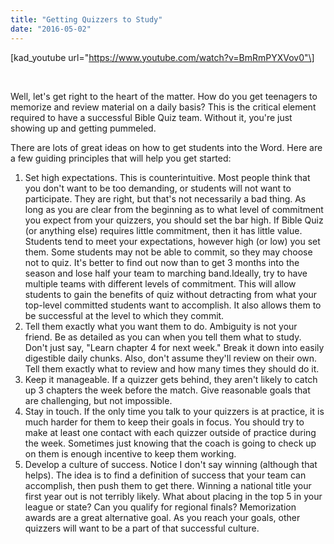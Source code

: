 ```yaml
---
title: "Getting Quizzers to Study"
date: "2016-05-02"
---
```


\[kad\_youtube url="https://www.youtube.com/watch?v=BmRmPYXVov0"\]

 

Well, let's get right to the heart of the matter. How do you get teenagers to memorize and review material on a daily basis? This is the critical element required to have a successful Bible Quiz team. Without it, you're just showing up and getting pummeled.

There are lots of great ideas on how to get students into the Word. Here are a few guiding principles that will help you get started:

1. Set high expectations. This is counterintuitive. Most people think that you don't want to be too demanding, or students will not want to participate. They are right, but that's not necessarily a bad thing. As long as you are clear from the beginning as to what level of commitment you expect from your quizzers, you should set the bar high. If Bible Quiz (or anything else) requires little commitment, then it has little value. Students tend to meet your expectations, however high (or low) you set them. Some students may not be able to commit, so they may choose not to quiz. It's better to find out now than to get 3 months into the season and lose half your team to marching band.Ideally, try to have multiple teams with different levels of commitment. This will allow students to gain the benefits of quiz without detracting from what your top-level committed students want to accomplish. It also allows them to be successful at the level to which they commit.
2. Tell them exactly what you want them to do. Ambiguity is not your friend. Be as detailed as you can when you tell them what to study. Don't just say, "Learn chapter 4 for next week." Break it down into easily digestible daily chunks. Also, don't assume they'll review on their own. Tell them exactly what to review and how many times they should do it.
3. Keep it manageable. If a quizzer gets behind, they aren't likely to catch up 3 chapters the week before the match. Give reasonable goals that are challenging, but not impossible.
4. Stay in touch. If the only time you talk to your quizzers is at practice, it is much harder for them to keep their goals in focus. You should try to make at least one contact with each quizzer outside of practice during the week. Sometimes just knowing that the coach is going to check up on them is enough incentive to keep them working.
5. Develop a culture of success. Notice I don't say winning (although that helps). The idea is to find a definition of success that your team can accomplish, then push them to get there. Winning a national title your first year out is not terribly likely. What about placing in the top 5 in your league or state? Can you qualify for regional finals? Memorization awards are a great alternative goal. As you reach your goals, other quizzers will want to be a part of that successful culture.
